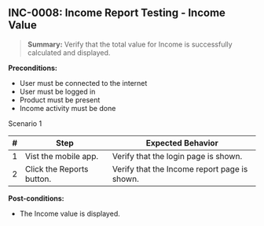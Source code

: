 ## **INC-0008:** Income Report Testing - Income Value

> **Summary:** Verify that the total value for Income is successfully calculated and displayed. <br>

**Preconditions:**

- User must be connected to the internet
- User must be logged in
- Product must be present
- Income activity must be done

Scenario 1

| \#  | Step                      | Expected Behavior                            |
| --- | ------------------------- | -------------------------------------------- |
| 1   | Vist the mobile app.      | Verify that the login page is shown.         |
| 2   | Click the Reports button. | Verify that the Income report page is shown. |

**Post-conditions:**

- The Income value is displayed.
